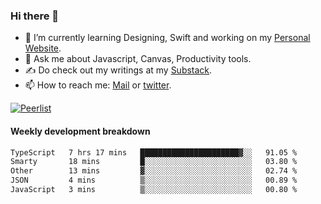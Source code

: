 ### Hi there 👋

- 🌱 I’m currently learning Designing, Swift and working on my [Personal Website](https://kvaishak.com/).
- 💬 Ask me about Javascript, Canvas,  Productivity tools. 
- :writing_hand: Do check out my writings at my [Substack](https://kvaishak.substack.com/).
- 📫 How to reach me: [Mail](mailto:vaishak.kaippanchery@gmail.com) or [twitter](https://twitter.com/kvaishack).

[![Peerlist](https://github-readme-badge.peerlist.io/api/vaishak)](https://peerlist.io/vaishak)

#### Weekly development breakdown

<!--START_SECTION:waka-->

```txt
TypeScript   7 hrs 17 mins   ██████████████████████▓░░   91.05 %
Smarty       18 mins         █░░░░░░░░░░░░░░░░░░░░░░░░   03.80 %
Other        13 mins         ▓░░░░░░░░░░░░░░░░░░░░░░░░   02.74 %
JSON         4 mins          ▒░░░░░░░░░░░░░░░░░░░░░░░░   00.89 %
JavaScript   3 mins          ▒░░░░░░░░░░░░░░░░░░░░░░░░   00.80 %
```

<!--END_SECTION:waka-->
